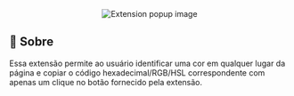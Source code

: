 
<div align="center">
<img  title="Extension popup image" src="https://cdn.discordapp.com/attachments/1124406159328170034/1124436864347164692/image.png" alt="Extension popup image"  />
</div>

## **📌** Sobre

 Essa extensão permite ao usuário identificar uma cor em qualquer lugar da página e copiar o código hexadecimal/RGB/HSL correspondente com apenas um clique no botão fornecido pela extensão.
